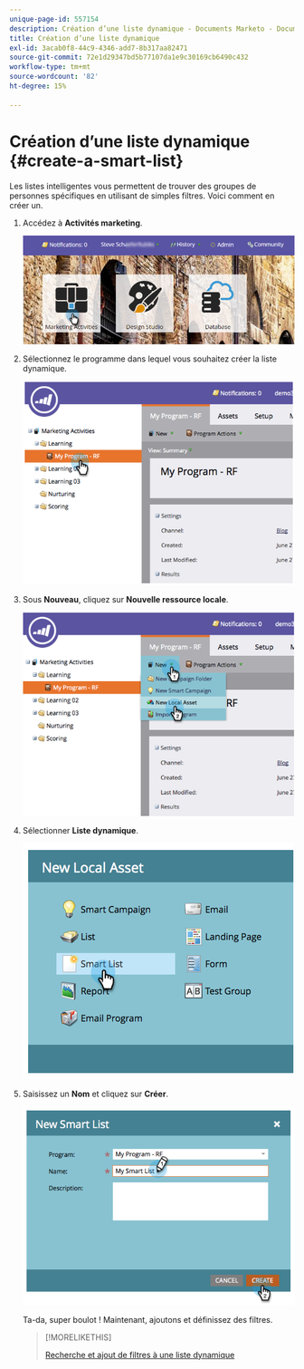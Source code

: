 ```yaml
---
unique-page-id: 557154
description: Création d’une liste dynamique - Documents Marketo - Documentation du produit
title: Création d’une liste dynamique
exl-id: 3acab0f8-44c9-4346-add7-8b317aa82471
source-git-commit: 72e1d29347bd5b77107da1e9c30169cb6490c432
workflow-type: tm+mt
source-wordcount: '82'
ht-degree: 15%

---
```


# Création d’une liste dynamique {#create-a-smart-list}

Les listes intelligentes vous permettent de trouver des groupes de personnes spécifiques en utilisant de simples filtres. Voici comment en créer un.

1. Accédez à **Activités marketing**.

   ![](assets/login-marketing-activities.png)

1. Sélectionnez le programme dans lequel vous souhaitez créer la liste dynamique.

   ![](assets/image2014-8-11-10-3a17-3a8.png)

1. Sous **Nouveau**, cliquez sur **Nouvelle ressource locale**.

   ![](assets/image2014-9-9-16-3a26-3a28.png)

1. Sélectionner **Liste dynamique**.

   ![](assets/image2014-9-9-16-3a27-3a18.png)

1. Saisissez un **Nom** et cliquez sur **Créer**.

   ![](assets/image2014-9-9-16-3a27-3a39.png)

   Ta-da, super boulot ! Maintenant, ajoutons et définissez des filtres.

   >[!MORELIKETHIS]
   >
   >[Recherche et ajout de filtres à une liste dynamique](/help/marketo/product-docs/core-marketo-concepts/smart-lists-and-static-lists/creating-a-smart-list/find-and-add-filters-to-a-smart-list.md)
